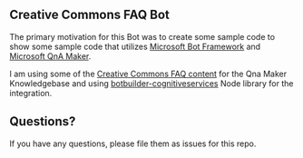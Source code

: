 ## Creative Commons FAQ Bot

The primary motivation for this Bot was to create some sample code to show some sample code that utilizes [Microsoft Bot Framework](https://dev.botframework.com) and  [Microsoft QnA Maker](https://qnamaker.ai).

I am using some of the [Creative Commons FAQ content](https://creativecommons.org/faq/) for the Qna Maker Knowledgebase and using [botbuilder-cognitiveservices](https://github.com/Microsoft/BotBuilder-CognitiveServices) Node library for the integration.

## Questions?

If you have any questions, please file them as issues for this repo.